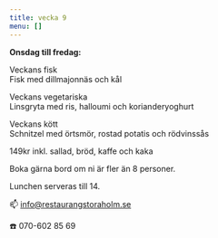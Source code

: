 ```yaml
---
title: vecka 9
menu: []
---
```

**Onsdag till fredag:**

Veckans fisk\
Fisk med dillmajonnäs och kål

Veckans vegetariska\
Linsgryta med ris, halloumi och korianderyoghurt

Veckans kött\
Schnitzel med örtsmör, rostad potatis och rödvinssås

149kr inkl. sallad, bröd, kaffe och kaka

Boka gärna bord om ni är fler än 8 personer.

Lunchen serveras till 14.[](https://www.restaurangstoraholm.se/helg/?i=2)

📫 info@restaurangstoraholm.se

☎️ 070-602 85 69
